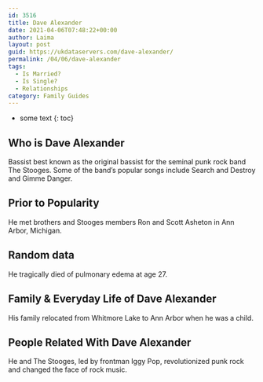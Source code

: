 ```yaml
---
id: 3516
title: Dave Alexander
date: 2021-04-06T07:48:22+00:00
author: Laima
layout: post
guid: https://ukdataservers.com/dave-alexander/
permalink: /04/06/dave-alexander
tags:
  - Is Married?
  - Is Single?
  - Relationships
category: Family Guides
---
```


* some text
{: toc}


## Who is Dave Alexander
                  
                  
                  
Bassist best known as the original bassist for the seminal punk rock band The Stooges. Some of the band&#8217;s popular songs include Search and Destroy and Gimme Danger.
                  
              
            
              
            
                
                
                
## Prior to Popularity
                  
                  
                  
He met brothers and Stooges members Ron and Scott Asheton in Ann Arbor, Michigan.
                  
              
            
              
            
                
                
                
## Random data
                  
                  
                  
He tragically died of pulmonary edema at age 27.
                  
              
            
              
            
                
                
                
## Family & Everyday Life of Dave Alexander
                  
                  
                  
His family relocated from Whitmore Lake to Ann Arbor when he was a child.
                  
              
            
              
            
                
                
                
## People Related With Dave Alexander
                  
                  
                  
He and The Stooges, led by frontman Iggy Pop, revolutionized punk rock and changed the face of rock music.
                  
              
            
              
            
                
              
            
              
              
            
            
              
            
          
          
          